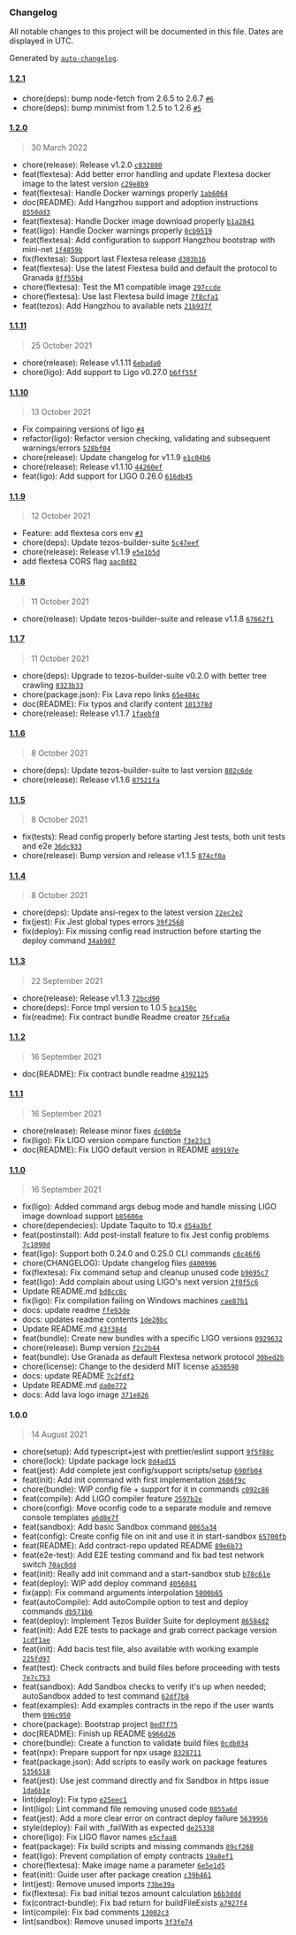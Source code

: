 ### Changelog

All notable changes to this project will be documented in this file. Dates are displayed in UTC.

Generated by [`auto-changelog`](https://github.com/CookPete/auto-changelog).

#### [1.2.1](https://github.com/uconomy/lava/compare/1.2.0...1.2.1)

- chore(deps): bump node-fetch from 2.6.5 to 2.6.7 [`#6`](https://github.com/uconomy/lava/pull/6)
- chore(deps): bump minimist from 1.2.5 to 1.2.6 [`#5`](https://github.com/uconomy/lava/pull/5)

#### [1.2.0](https://github.com/uconomy/lava/compare/1.1.11...1.2.0)

> 30 March 2022

- chore(release): Release v1.2.0 [`c832880`](https://github.com/uconomy/lava/commit/c832880bde3f5de5341de1030fbb13b03b2028ab)
- feat(flextesa): Add better error handling and update Flextesa docker image to the latest version [`c29e8b9`](https://github.com/uconomy/lava/commit/c29e8b9a2f3c63e6776ff73dd5c77378423ea906)
- feat(flextesa): Handle Docker warnings properly [`1ab6064`](https://github.com/uconomy/lava/commit/1ab606432ac58ed2aa1e2bca897384466e48572c)
- doc(README): Add Hangzhou support and adoption instructions [`8550dd3`](https://github.com/uconomy/lava/commit/8550dd317be6db41c38d8368080a4aabb6a88954)
- feat(flextesa): Handle Docker image download properly [`b1a2841`](https://github.com/uconomy/lava/commit/b1a2841b4e6c08f1d31425454a2a6365051defda)
- feat(ligo): Handle Docker warnings properly [`0cb9519`](https://github.com/uconomy/lava/commit/0cb951972d8d5f3102efb30bb011536c47482683)
- feat(flextesa): Add configuration to support Hangzhou bootstrap with mini-net [`1f4859b`](https://github.com/uconomy/lava/commit/1f4859b0569a6fae0555802a91c504948879beca)
- fix(flextesa): Support last Flextesa release [`d303b16`](https://github.com/uconomy/lava/commit/d303b16a30bd74a85045c096ed8c36865989bbdc)
- feat(flextesa): Use the latest Flextesa build and default the protocol to Granada [`8ff55b4`](https://github.com/uconomy/lava/commit/8ff55b49a56fc74829c332b8f429037498ff1b6e)
- chore(flextesa): Test the M1 compatible image [`297ccde`](https://github.com/uconomy/lava/commit/297ccdef59a89b19af6f48613ffb7f8683de6dd3)
- chore(flextesa): Use last Flextesa build image [`7f8cfa1`](https://github.com/uconomy/lava/commit/7f8cfa1e08add0934a1f355fcba7e1411636459b)
- feat(tezos): Add Hangzhou to available nets [`21b937f`](https://github.com/uconomy/lava/commit/21b937f0ea1cd328a16fe0b2d6dd0b465c782a9f)

#### [1.1.11](https://github.com/uconomy/lava/compare/1.1.10...1.1.11)

> 25 October 2021

- chore(release): Release v1.1.11 [`6ebada0`](https://github.com/uconomy/lava/commit/6ebada0ec59f82373f5770c1b675a7a59b8b5494)
- chore(ligo): Add support to Ligo v0.27.0 [`b6ff55f`](https://github.com/uconomy/lava/commit/b6ff55fd246da59a83d4f135efd50ecd63c22a1d)

#### [1.1.10](https://github.com/uconomy/lava/compare/1.1.9...1.1.10)

> 13 October 2021

- Fix compairing versions of ligo [`#4`](https://github.com/uconomy/lava/pull/4)
- refactor(ligo): Refactor version checking, validating and subsequent warnings/errors [`528bf04`](https://github.com/uconomy/lava/commit/528bf043aae7faac43b282d33bccca1c6b099770)
- chore(release): Update changelog for v1.1.9 [`e1c04b6`](https://github.com/uconomy/lava/commit/e1c04b6ae44cad5365e566a22661a8d30ee4b44e)
- chore(release): Release v1.1.10 [`44260ef`](https://github.com/uconomy/lava/commit/44260efe3c5442628f53798ff918145cf4c0c821)
- feat(ligo): Add support for LIGO 0.26.0 [`616db45`](https://github.com/uconomy/lava/commit/616db45d51840404e461600f2a252d08b2f01597)

#### [1.1.9](https://github.com/uconomy/lava/compare/1.1.8...1.1.9)

> 12 October 2021

- Feature: add flextesa cors env [`#3`](https://github.com/uconomy/lava/pull/3)
- chore(deps): Update tezos-builder-suite [`5c47eef`](https://github.com/uconomy/lava/commit/5c47eef09989ca3b6b2ec653702736023eb75cb0)
- chore(release): Release v1.1.9 [`e5e1b5d`](https://github.com/uconomy/lava/commit/e5e1b5d31f625ae18be9a4d1b42ceda9fe1bbd50)
- add flextesa CORS flag [`aac0d82`](https://github.com/uconomy/lava/commit/aac0d822b38cccd71c7fd2c7b2351c357aa4fad8)

#### [1.1.8](https://github.com/uconomy/lava/compare/1.1.7...1.1.8)

> 11 October 2021

- chore(release): Update tezos-builder-suite and release v1.1.8 [`67662f1`](https://github.com/uconomy/lava/commit/67662f1d90b3af45647e1a5034537df70b6dd8d6)

#### [1.1.7](https://github.com/uconomy/lava/compare/1.1.6...1.1.7)

> 11 October 2021

- chore(deps): Upgrade to tezos-builder-suite v0.2.0 with better tree crawling [`8323b33`](https://github.com/uconomy/lava/commit/8323b330ac8fcb94a48da8dd4330f84a34932a99)
- chore(package.json): Fix Lava repo links [`65e484c`](https://github.com/uconomy/lava/commit/65e484c49f7c85ca3a91271e825cd7322cd96342)
- doc(README): Fix typos and clarify content [`101378d`](https://github.com/uconomy/lava/commit/101378de46aa469aca5086f3b0843aa07661b2da)
- chore(release): Release v1.1.7 [`1faebf0`](https://github.com/uconomy/lava/commit/1faebf03fc90725ec27213cd3d99664359f9569f)

#### [1.1.6](https://github.com/uconomy/lava/compare/1.1.5...1.1.6)

> 8 October 2021

- chore(deps): Update tezos-builder-suite to last version [`802c6de`](https://github.com/uconomy/lava/commit/802c6de1903aa45f4f512a6101dfe5393c04784b)
- chore(release): Release v1.1.6 [`87521fa`](https://github.com/uconomy/lava/commit/87521fae71d5aa1249370d6544c4414ff3e94339)

#### [1.1.5](https://github.com/uconomy/lava/compare/1.1.4...1.1.5)

> 8 October 2021

- fix(tests): Read config properly before starting Jest tests, both unit tests and e2e [`36dc933`](https://github.com/uconomy/lava/commit/36dc933bfc19945b5b08adbb16a12039ad97e152)
- chore(release): Bump version and release v1.1.5 [`874cf0a`](https://github.com/uconomy/lava/commit/874cf0aac8c6eaa09f214b73c6d54be6db203f0d)

#### [1.1.4](https://github.com/uconomy/lava/compare/1.1.3...1.1.4)

> 8 October 2021

- chore(deps): Update ansi-regex to the latest version [`22ec2e2`](https://github.com/uconomy/lava/commit/22ec2e27a29bbeb410ea9a12b970d666edffff49)
- fix(jest): Fix Jest global types errors [`39f2568`](https://github.com/uconomy/lava/commit/39f25689b2f70dfde97dc8dbf2642c2db8a821ba)
- fix(deploy): Fix  missing config read instruction before starting the deploy command [`34ab987`](https://github.com/uconomy/lava/commit/34ab98784107725789db1fb3edd2fe26c2fcafea)

#### [1.1.3](https://github.com/uconomy/lava/compare/1.1.2...1.1.3)

> 22 September 2021

- chore(release): Release v1.1.3 [`72bcd90`](https://github.com/uconomy/lava/commit/72bcd90dfa16f0ee21c5bc8b76a9c7447a122822)
- chore(deps): Force tmpl version to 1.0.5 [`bca150c`](https://github.com/uconomy/lava/commit/bca150c5f8824619e7601ca93c05cc2a7bcddab8)
- fix(readme): Fix contract bundle Readme creator [`76fca6a`](https://github.com/uconomy/lava/commit/76fca6a0458a2bf0745ba55d59893fde6ea97302)

#### [1.1.2](https://github.com/uconomy/lava/compare/1.1.1...1.1.2)

> 16 September 2021

- doc(README): Fix contract bundle readme [`4392125`](https://github.com/uconomy/lava/commit/4392125e0b591a39ff633d69f1c346435dcd96e9)

#### [1.1.1](https://github.com/uconomy/lava/compare/1.1.0...1.1.1)

> 16 September 2021

- chore(release): Release minor fixes [`dc60b5e`](https://github.com/uconomy/lava/commit/dc60b5efa1a75d9a97b24a525b23bc69e787cd5f)
- fix(ligo): Fix LIGO version compare function [`f3e23c3`](https://github.com/uconomy/lava/commit/f3e23c3c0fe4a8b7c40a1877f8183f69a9ab0000)
- doc(README): Fix LIGO default version in README [`409197e`](https://github.com/uconomy/lava/commit/409197e74ef40f2421f545b8c92923dadb64dd7b)

#### [1.1.0](https://github.com/uconomy/lava/compare/1.0.0...1.1.0)

> 16 September 2021

- fix(ligo): Added command args debug mode and handle missing LIGO image download support [`b85606e`](https://github.com/uconomy/lava/commit/b85606e4a535ed140cb33cfa380aa76a4800b822)
- chore(dependecies): Update Taquito to 10.x [`d54a3bf`](https://github.com/uconomy/lava/commit/d54a3bf730ffecfc9e224b94f0b24ae584440680)
- feat(postinstall): Add post-install feature to fix Jest config problems [`7c1090d`](https://github.com/uconomy/lava/commit/7c1090d0bd6d0763e8dbc3e3e82dd01490713c54)
- feat(ligo): Support both 0.24.0 and 0.25.0 CLI commands [`c8c46f6`](https://github.com/uconomy/lava/commit/c8c46f6915459ed501d034930e8c4b42bead70c2)
- chore(CHANGELOG): Update changelog files [`d400996`](https://github.com/uconomy/lava/commit/d400996c129545ff2958ac3d8292317d75c07499)
- fix(flextesa): Fix command setup and cleanup unused code [`b9695c7`](https://github.com/uconomy/lava/commit/b9695c7cefb1d21539c4f906a63d60e266928586)
- feat(ligo): Add complain about using LIGO's next version [`2f0f5c6`](https://github.com/uconomy/lava/commit/2f0f5c6db21d96a4026ba990fd2b2db4f7eb92ac)
- Update README.md [`bd8cc8c`](https://github.com/uconomy/lava/commit/bd8cc8c6cf838b1b39ba7dcea1842a7be0eb29c5)
- fix(ligo): Fix compilation failing on Windows machines [`cae87b1`](https://github.com/uconomy/lava/commit/cae87b17160ccc7a334389128ba169f3754e93a6)
- docs: update readme [`ffe93de`](https://github.com/uconomy/lava/commit/ffe93de7dc6af786abebcdaded80cc4df1c5fa65)
- docs: updates readme contents [`1de28bc`](https://github.com/uconomy/lava/commit/1de28bcdbabcdb416bc1f1d7a21ab30a9f2578ee)
- Update README.md [`43f384d`](https://github.com/uconomy/lava/commit/43f384deb0c66092557d3fe98376f9c53c7d3c64)
- feat(bundle): Create new bundles with a specific LIGO versions [`0929632`](https://github.com/uconomy/lava/commit/0929632c0e596919894a2953a94324809641c17e)
- chore(release): Bump version [`f2c2b44`](https://github.com/uconomy/lava/commit/f2c2b44669989b2159367163c29ba4de27132c9e)
- feat(bundle): Use Granada as default Flextesa network protocol [`30bed2b`](https://github.com/uconomy/lava/commit/30bed2b001f77aaaa89f6ffc5a19cacaa87ffff6)
- chore(license): Change to the desiderd MIT license [`a530598`](https://github.com/uconomy/lava/commit/a53059807cb59cea6c3f8d84d61c21411d8ffb03)
- docs: update README [`7c2fdf2`](https://github.com/uconomy/lava/commit/7c2fdf29f6ed8c07c31984e00fde6f6945e918d4)
- Update README.md [`da0e772`](https://github.com/uconomy/lava/commit/da0e7728b7604a084c80e145e28927ece3f6f94b)
- docs: Add lava logo image [`371e826`](https://github.com/uconomy/lava/commit/371e826dd5eba86d75b20b5e3db1c609a05fca79)

#### 1.0.0

> 14 August 2021

- chore(setup): Add typescript+jest with prettier/eslint support [`9f5f88c`](https://github.com/uconomy/lava/commit/9f5f88cd0a342a1ca4208ed7eeba5f88aa0b05a0)
- chore(lock): Update package lock [`8d4ad15`](https://github.com/uconomy/lava/commit/8d4ad156cb292693a513c190e9b67e4faadae2ee)
- feat(jest): Add complete jest config/support scripts/setup [`690fb04`](https://github.com/uconomy/lava/commit/690fb046909e549f8cd04061f3a99ce0c82fc4f7)
- feat(init): Add init command with first implementation [`2686f9c`](https://github.com/uconomy/lava/commit/2686f9cd5c1bb7ea98d1354bfe1d88e28180d968)
- chore(bundle): WIP config file + support for it in commands [`c092c86`](https://github.com/uconomy/lava/commit/c092c86feca6fe2b0c63406251deae13500e6c99)
- feat(compile): Add LIGO compiler feature [`2597b2e`](https://github.com/uconomy/lava/commit/2597b2ee13336929dbfdc1477ef0720ef0ad5c9d)
- chore(config): Move oconfig code to a separate module and remove console templates [`a6d8e7f`](https://github.com/uconomy/lava/commit/a6d8e7f4734e3eea63d967e0abf722ff0b2674ee)
- feat(sandbox): Add basic Sandbox command [`0065a34`](https://github.com/uconomy/lava/commit/0065a34a7c0487d0405871c7ffacd8aae37806a6)
- feat(config): Create config file on init and use it in start-sandbox [`65700fb`](https://github.com/uconomy/lava/commit/65700fb3db8ba02dc9371d6aaea4b9e98d1f640b)
- feat(README): Add contract-repo updated README [`89e6b73`](https://github.com/uconomy/lava/commit/89e6b73253753a2f12dc8b8183970f75ecfcf240)
- feat(e2e-test): Add E2E testing command and fix bad test network switch [`70ac0dd`](https://github.com/uconomy/lava/commit/70ac0dd1d87d5b92533ef76d465114012752fbe5)
- feat(init): Really add init command and a start-sandbox stub [`b78c61e`](https://github.com/uconomy/lava/commit/b78c61e2424d4d5c4417c96e998058c542626518)
- feat(deploy): WIP add deploy command [`4056041`](https://github.com/uconomy/lava/commit/40560410ac025bab356a1512b52d48eab12a6fed)
- fix(app): Fix command arguments interpolation [`5000b65`](https://github.com/uconomy/lava/commit/5000b6548d60bec91bed8aea1bf9e0b6ff0908dc)
- feat(autoCompile): Add autoCompile option to test and deploy commands [`db571b6`](https://github.com/uconomy/lava/commit/db571b669b7af2e0274b9a0f1fcb0d10327bb510)
- feat(deploy): Implement Tezos Builder Suite for deployment [`86584d2`](https://github.com/uconomy/lava/commit/86584d29ed7ed1c8025ed14ddeb2fad4498f161b)
- feat(init): Add E2E tests to package and grab correct package version [`1cdf1ae`](https://github.com/uconomy/lava/commit/1cdf1aea3fed4c56b510a7c8e7f66fa5a5d56a40)
- feat(init): Add bacis test file, also available with working example [`225fd97`](https://github.com/uconomy/lava/commit/225fd97e0ad635eb2cf24094baf352d0614e80ba)
- feat(test): Check contracts and build files before proceeding with tests [`7e7c753`](https://github.com/uconomy/lava/commit/7e7c75367199bd6288431acd4683fb6ba21ea99d)
- feat(sandbox): Add Sandbox checks to verify it's up when needed; autoSandbox added to test command [`62df7b8`](https://github.com/uconomy/lava/commit/62df7b8e594dd015508a1b2485cb44602429a78c)
- feat(examples): Add examples contracts in the repo if the user wants them [`096c950`](https://github.com/uconomy/lava/commit/096c950b7ffff0654cc8d9e558f6c12cb46cc844)
- chore(package): Bootstrap project [`8ed7f75`](https://github.com/uconomy/lava/commit/8ed7f75fdec33a6adb7a3c35b43dc09cf6f076fc)
- doc(README): Finish up README [`b966d26`](https://github.com/uconomy/lava/commit/b966d26b44f7f0c1ac33afa0a854ffef029b11ac)
- chore(bundle): Create a function to validate build files [`0cdb034`](https://github.com/uconomy/lava/commit/0cdb0342e8f6fe72843ebcea0f90bda7606d30b7)
- feat(npx): Prepare support for npx usage [`8328711`](https://github.com/uconomy/lava/commit/83287119af1a2f629f14a08ddd5438d085724b2f)
- feat(package.json): Add scripts to easily work on package features [`5356518`](https://github.com/uconomy/lava/commit/53565187aa0a716f70e6a49c2199486888f8906b)
- feat(jest): Use jest command directly and fix Sandbox in https issue [`1da6b1e`](https://github.com/uconomy/lava/commit/1da6b1efce36c78e4d654f95e4c2f37c0d1b402b)
- lint(deploy): Fix typo [`e25eec1`](https://github.com/uconomy/lava/commit/e25eec131405bcd06975866671fa5b3839c3da6b)
- lint(ligo): Lint command file removing unused code [`0855a6d`](https://github.com/uconomy/lava/commit/0855a6dc82d7d60e47a805c6f105d5cbda30ae5e)
- feat(jest): Add a more clear error on contract deploy failure [`5639956`](https://github.com/uconomy/lava/commit/56399566f83fd4201c2a5afda3bc9dbfe33536a2)
- style(deploy): Fail with _failWith as expected [`de25338`](https://github.com/uconomy/lava/commit/de25338a11e253585932ceeaa36ad33c3f0235c7)
- chore(ligo): Fix LIGO flavor names [`e5cfaa8`](https://github.com/uconomy/lava/commit/e5cfaa8726eb58a3d7738026fe0ef1704e4534f8)
- feat(package): Fix build scripts and missing commands [`89cf268`](https://github.com/uconomy/lava/commit/89cf268b4e1c6af4e63076e146512dd435d62546)
- feat(ligo): Prevent compilation of empty contracts [`19a8ef1`](https://github.com/uconomy/lava/commit/19a8ef173ef83ee1e71690db1a168ae02e628ade)
- chore(flextesa): Make image name a parameter [`6e5e1d5`](https://github.com/uconomy/lava/commit/6e5e1d55e8a651f694eac59897725e4f847ffc0e)
- feat(init): Guide user after package creation [`c39b461`](https://github.com/uconomy/lava/commit/c39b461742178c05f590c87704042ebf70549eb6)
- lint(jest): Remove unused imports [`73be39a`](https://github.com/uconomy/lava/commit/73be39af2317810a5bfc5b865f23615a5c547e39)
- fix(flextesa): Fix bad initial tezos amount calculation [`b6b3ddd`](https://github.com/uconomy/lava/commit/b6b3dddabf2c171ada7bcf17def7e20837b302e0)
- fix(contract-bundle): Fix bad return for buildFileExists [`a7927f4`](https://github.com/uconomy/lava/commit/a7927f45f8d5088a85ffec28a92285f478b2afc0)
- lint(compile): Fix bad comments [`13002c3`](https://github.com/uconomy/lava/commit/13002c34b7c4d34f62e8f455140bc2a538286ebb)
- lint(sandbox): Remove unused imports [`3f3fe74`](https://github.com/uconomy/lava/commit/3f3fe748de708ae74dbbf2c1b8973c865af7aed5)
